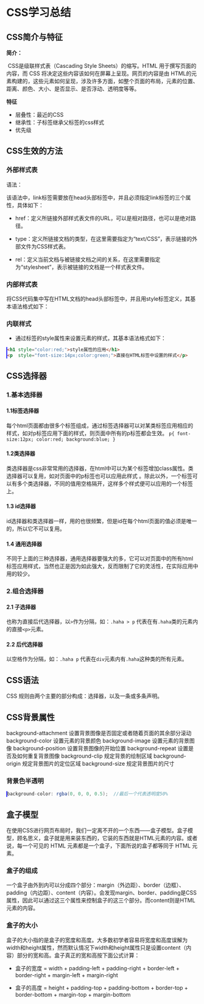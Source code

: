 # CSS学习总结

## CSS简介与特征

**简介：**

​	CSS是级联样式表（Cascading Style Sheets）的缩写。HTML 用于撰写页面的内容，而 CSS 将决定这些内容该如何在屏幕上呈现。网页的内容是由 HTML的元素构建的，这些元素如何呈现，涉及许多方面，如整个页面的布局，元素的位置、距离、颜色、大小、是否显示、是否浮动、透明度等等。

**特征**

- 层叠性：最近的CSS
- 继承性：子标签继承父标签的css样式
- 优先级

## CSS生效的方法

### 外部样式表

语法：

<head>
  <link href="CSS文件的路径" type="text/CSS" rel="stylesheet" />
</head>
该语法中，link标签需要放在head头部标签中，并且必须指定link标签的三个属性，具体如下：

- href：定义所链接外部样式表文件的URL，可以是相对路径，也可以是绝对路径。

- type：定义所链接文档的类型，在这里需要指定为“text/CSS”，表示链接的外部文件为CSS样式表。
- rel：定义当前文档与被链接文档之间的关系，在这里需要指定为“stylesheet”，表示被链接的文档是一个样式表文件。

### 内部样式表

将CSS代码集中写在HTML文档的head头部标签中，并且用style标签定义，其基本语法格式如下：
<head>
   <style type="text/css">
		input{border:blue solid 1px;background-color: brown}
		a{border:blue solid 1px;background-color: brown}
   </style>
</head>

### 内联样式

- 通过标签的style属性来设置元素的样式，其基本语法格式如下：

```html
<h1 style="color:red;">style属性的应用</h1>
<p  style="font-size:14px;color:green;">直接在HTML标签中设置的样式</p>
```

## CSS选择器

### 1.基本选择器

#### 1.1标签选择器

每个html页面都由很多个标签组成，通过标签选择器可以对某类标签应用相应的样式，如对p标签应用下面的样式，则页面中所有的p标签都会生效。 
`p{ font-size:12px; color:red; background:blue; }` 

#### 1.2类选择器

类选择器是css非常常用的选择器，在html中可以为某个标签增加class属性。类选择器可以复用，如对页面中的p标签也可以应用此样式 。除此以外，一个标签可以有多个类选择器，不同的值用空格隔开，这样多个样式便可以应用的一个标签上。 

#### 1.3 id选择器

id选择器和类选择器一样，用的也很频繁，但是id在每个html页面的值必须是唯一的，所以它不可以复用。

#### 1.4 通用选择器

不同于上面的三种选择器，通用选择器要强大的多，它可以对页面中的所有html标签应用样式，当然也正是因为如此强大，反而限制了它的灵活性，在实际应用中用的较少。

### 2.组合选择器

#### 2.1 子选择器

也称为直接后代选择器，以`>`作为分隔，如：`.haha > p` 代表在有`.haha`类的元素内的直接`<p>`元素。

#### 2.2 后代选择器

以空格作为分隔，如：`.haha p` 代表在`div`元素内有`.haha`这种类的所有元素。

## CSS语法

CSS 规则由两个主要的部分构成：选择器，以及一条或多条声明。

## CSS背景属性

background-attachment	设置背景图像是否固定或者随着页面的其余部分滚动
background-color	设置元素的背景颜色
background-image	设置元素的背景图像
background-position	设置背景图像的开始位置
background-repeat	设置是否及如何重复背景图像
background-clip	规定背景的绘制区域
background-origin	规定背景图片的定位区域
background-size	规定背景图片的尺寸

### 背景色半透明

```cs
background-color: rgba(0, 0, 0, 0.5);  //最后一个代表透明度50%
```

## 盒子模型

在使用CSS进行网页布局时，我们一定离不开的一个东西——盒子模型。盒子模型，顾名思义，盒子就是用来装东西的，它装的东西就是HTML元素的内容。或者说，每一个可见的 HTML 元素都是一个盒子，下面所说的盒子都等同于 HTML 元素。

### 盒子的组成

一个盒子由外到内可以分成四个部分：margin（外边距）、border（边框）、padding（内边距）、content（内容）。会发现margin、border、padding是CSS属性，因此可以通过这三个属性来控制盒子的这三个部分。而content则是HTML元素的内容。

### 盒子的大小

盒子的大小指的是盒子的宽度和高度。大多数初学者容易将宽度和高度误解为width和height属性，然而默认情况下width和height属性只是设置content（内容）部分的宽和高。盒子真正的宽和高按下面公式计算：

- 盒子的宽度 = width + padding-left + padding-right + border-left + border-right + margin-left + margin-right


- 盒子的高度 = height + padding-top + padding-bottom + border-top + border-bottom + margin-top + margin-bottom